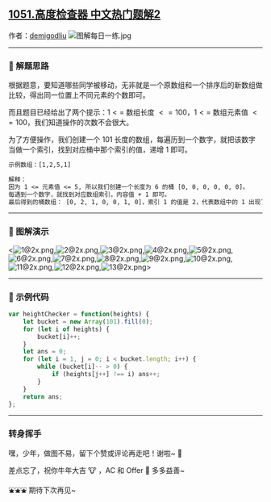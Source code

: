 ## [1051.高度检查器 中文热门题解2](https://leetcode.cn/problems/height-checker/solutions/100000/tu-jie-guan-fang-tui-jian-ti-jie-you-xia-1x05)

作者：[demigodliu](https://leetcode.cn/u/demigodliu)
![图解每日一练.jpg](https://pic.leetcode-cn.com/1615817903-fzmpwZ-%E5%9B%BE%E8%A7%A3%E6%AF%8F%E6%97%A5%E4%B8%80%E7%BB%83.jpg)

---

### 🧠 解题思路

根据题意，要知道哪些同学被移动，无非就是一个原数组和一个排序后的新数组做比较，得出同一位置上不同元素的个数即可。

而且题目已经给出了两个提示：$1 <=$ 数组长度 $<= 100$，$1 <=$ 数组元素值 $<= 100$，我们知道操作的次数不会很大。

为了方便操作，我们创建一个 $101$ 长度的数组，每遍历到一个数字，就把该数字当做一个索引，找到对应桶中那个索引的值，递增 $1$ 即可。

```txt
示例数组：[1,2,5,1]   

解释：
因为 1 <= 元素值 <= 5, 所以我们创建一个长度为 6 的桶 [0, 0, 0, 0, 0, 0]。
每遇到一个数字，就找到对应数组索引，内容值 + 1 即可。
最后得到的桶数组： [0, 2, 1, 0, 0, 1, 0]，索引 1 的值是 2，代表数组中的 1 出现了 2 次，以此内推。
```

---

### 🎨 图解演示

<![1@2x.png](https://pic.leetcode-cn.com/1615699494-FfgHUA-1@2x.png),![2@2x.png](https://pic.leetcode-cn.com/1615699516-GctKhL-2@2x.png),![3@2x.png](https://pic.leetcode-cn.com/1615699519-mwOWMQ-3@2x.png),![4@2x.png](https://pic.leetcode-cn.com/1615699522-VGiORy-4@2x.png),![5@2x.png](https://pic.leetcode-cn.com/1615699525-HkuDoS-5@2x.png),![6@2x.png](https://pic.leetcode-cn.com/1615699530-GgptZj-6@2x.png),![7@2x.png](https://pic.leetcode-cn.com/1615699533-AgdGby-7@2x.png),![8@2x.png](https://pic.leetcode-cn.com/1615699536-vxLgjh-8@2x.png),![9@2x.png](https://pic.leetcode-cn.com/1615699540-EjxTUb-9@2x.png),![10@2x.png](https://pic.leetcode-cn.com/1615699543-yEIlpz-10@2x.png),![11@2x.png](https://pic.leetcode-cn.com/1615699548-ZrczYN-11@2x.png),![12@2x.png](https://pic.leetcode-cn.com/1615699552-edBMUq-12@2x.png),![13@2x.png](https://pic.leetcode-cn.com/1615699558-zGhurm-13@2x.png)>

---

### 🍭 示例代码

```Javascript []
var heightChecker = function(heights) {
    let bucket = new Array(101).fill(0);
    for (let i of heights) {
        bucket[i]++;
    }
    let ans = 0;
    for (let i = 1, j = 0; i < bucket.length; i++) {
        while (bucket[i]-- > 0) {
            if (heights[j++] !== i) ans++;
        }
    }
    return ans;
};
```

---

### 转身挥手

嘿，少年，做图不易，留下个赞或评论再走吧！谢啦~ 💐

差点忘了，祝你牛年大吉 🐮 ，AC 和 Offer 📑 多多益善~

⛲⛲⛲ 期待下次再见~ 